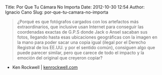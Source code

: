 Title: Por Que Tu Cámara No Importa
Date: 2012-10-30 12:54
Author: Ignacio Cano
Slug: por-que-tu-camara-no-importa

> ¿Porqué es que fotógrafos cargados con los artefactos más
> extraordinarios, que inclusive usan Internet para conseguir las
> coordenadas exactas de G.P.S donde Jack o Ansel sacaban sus fotos,
> llegando hasta esas ubicaciones geográficas con la imagen en la mano
> para poder sacar una copia igual (ilegal por el Derecho Registral de
> los EE.UU. y por el sentido común), consiguen algo que puede parecer
> similar, pero que carece de todo el impacto y la emoción del original
> que creyeron copiar?

- Ken Rockwell | [kenrockwell.com][]

  [kenrockwell.com]: http://www.kenrockwell.com/tech/notcamera-es.htm
    "Por Que Tu Cámara No Importa"

